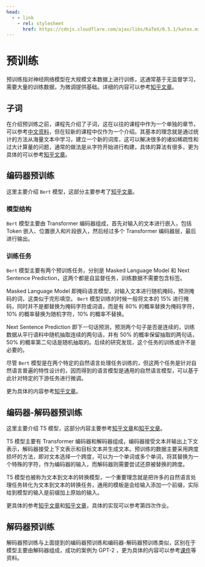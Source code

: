 ```yaml
---
head:
  - - link
    - rel: stylesheet
      href: https://cdnjs.cloudflare.com/ajax/libs/KaTeX/0.5.1/katex.min.css
---
```


# 预训练

预训练指对神经网络模型在大规模文本数据上进行训练，这通常基于无监督学习，需要大量的训练数据，为微调提供基础。详细的内容可以参考[知乎文章](https://zhuanlan.zhihu.com/p/144927093)。

## 子词

在介绍预训练之前，课程先介绍了子词，这在以往的课程中作为一个单独的章节，可以参考[中文资料](https://juejin.cn/post/7098237869516390437)，但在较新的课程中仅作为一个介绍。其基本的理念就是通过统计的方法从海量文本中学习，建立一个新的词库，这可以解决很多的诸如稀疏性和过大计算量的问题，通常的做法是从字符开始进行构建，具体的算法有很多，更为具体的可以参考[知乎文章](https://zhuanlan.zhihu.com/p/90151246)。

## 编码器预训练

这里主要介绍 `Bert` 模型，这部分主要参考了[知乎文章](https://zhuanlan.zhihu.com/p/403495863)。

### 模型结构

`Bert` 模型主要由 Transformer 编码器组成，首先对输入的文本进行嵌入，包括 Token 嵌入、位置嵌入和片段嵌入，然后经过多个 Transformer 编码器层，最后进行输出。

### 训练任务

`Bert` 模型主要有两个预训练任务，分别是 Masked Language Model 和 Next Sentence Prediction，这两个都是自监督任务，训练数据不需要包含标签。

Masked Language Model 即掩码语言模型，对输入文本进行随机掩码，预测掩码的词，这类似于完形填空。 `Bert` 模型训练的时候一般将文本的 15% 进行掩码，同时并不是都替换为掩码字符或词语，而是有 80% 的概率替换为掩码字符，10% 的概率替换为随机字符，10% 的概率不替换。

Next Sentence Prediction 即下一句话预测，预测两个句子是否是连续的，训练数据从平行语料中随机抽取连续的两句话，并有 50% 的概率保留抽取的两句话，50% 的概率第二句话是随机抽取的。后续的研究发现，这个任务的训练或许不是必要的。

尽管 `Bert` 模型是在两个特定的自然语言处理任务训练的，但这两个任务是针对自然语言普遍的特性设计的，因而得到的语言模型是通用的自然语言模型，可以基于此针对特定的下游任务进行微调。

更为具体的内容参考[知乎文章](https://zhuanlan.zhihu.com/p/403495863)。

## 编码器-解码器预训练

这里主要介绍 T5 模型，这部分内容主要参考[知乎文章](https://zhuanlan.zhihu.com/p/88438851)和[知乎文章](https://zhuanlan.zhihu.com/p/589869911)。

T5 模型主要有 Transformer 编码器和解码器组成，编码器接受文本并输出上下文表示，解码器接受上下文表示和目标文本并生成文本。预训练的数据主要采用跨度损坏的方法，即对文本选择一个跨度，可以为一个单词或多个单词，将其替换为一个特殊的字符，作为编码器的输入，而解码器则需要尝试还原被替换的跨度。

T5 模型也被称为文本到文本的转换模型，一个重要理念就是把许多的自然语言处理任务转化为文本到文本的转换任务，通用的模板是会给输入添加一个前缀，实际给到模型的输入是前缀加上原始的输入。

更具体的参考[知乎文章](https://zhuanlan.zhihu.com/p/88438851)和[知乎文章](https://zhuanlan.zhihu.com/p/589869911)，具体的实现可以参考第四次作业。

## 解码器预训练

解码器预训练与上面提到的编码器预训练和编码器-解码器预训练类似，区别在于模型主要由解码器组成，成功的案例为 GPT-2 ，更为具体的内容可以参考[课件](https://web.stanford.edu/class/archive/cs/cs224n/cs224n.1246/slides/cs224n-spr2024-lecture09-pretraining-updated.pdf)等资料。
